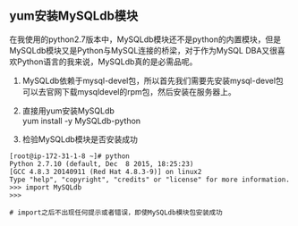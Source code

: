 ## yum安装MySQLdb模块

在我使用的python2.7版本中，MySQLdb模块还不是python的内置模块，但是MySQLdb模块又是Python与MySQL连接的桥梁，对于作为MySQL DBA又很喜欢Python语言的我来说，MySQLdb真的是必需品呢。



1. MySQLdb依赖于mysql-devel包，所以首先我们需要先安装mysql-devel包  
   可以去官网下载mysqldevel的rpm包，然后安装在服务器上。  

2. 直接用yum安装MySQLdb  
   yum install -y MySQLdb-python  

3. 检验MySQLdb模块是否安装成功  
```
[root@ip-172-31-1-8 ~]# python
Python 2.7.10 (default, Dec  8 2015, 18:25:23) 
[GCC 4.8.3 20140911 (Red Hat 4.8.3-9)] on linux2
Type "help", "copyright", "credits" or "license" for more information.
>>> import MySQLdb
>>> 

# import之后不出现任何提示或者错误，即使MySQLdb模块包安装成功

```